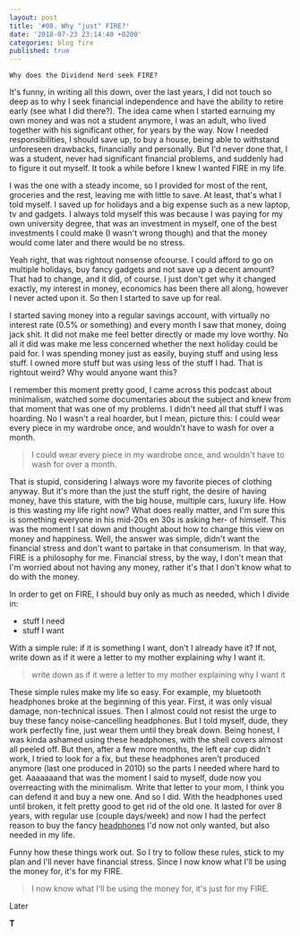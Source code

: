 ```yaml
---
layout: post
title: '#08. Why "just" FIRE?'
date: '2018-07-23 23:14:40 +0200'
categories: blog fire
published: true
---
```

`Why does the Dividend Nerd seek FIRE?`

It's funny, in writing all this down, over the last years, I did not touch so deep as to why I seek financial independence and have the ability to retire early (see what I did there?). The idea came when I started earnuing my own money and was not a student anymore, I was an adult, who lived together with his significant other, for years by the way. Now I needed responsibilities, I should save up, to buy a house, being able to withstand unforeseen drawbacks, financially and personally. But I'd never done that, I was a student, never had significant financial problems, and suddenly had to figure it out myself. It took a while before I knew I wanted FIRE in my life.

I was the one with a steady income, so I provided for most of the rent, groceries and the rest, leaving me with little to save. At least, that's what I told myself. I saved up for holidays and a big expense such as a new laptop, tv and gadgets. I always told myself this was because I was paying for my own university degree, that was an investment in myself, one of the best investments I could make (I wasn't wrong though) and that the money would come later and there would be no stress.

Yeah right, that was rightout nonsense ofcourse. I could afford to go on multiple holidays, buy fancy gadgets and not save up a decent amount? That had to change, and it did, of course. I just don't get why it changed exactly, my interest in money, economics has been there all along, however I never acted upon it. So then I started to save up for real.

I started saving money into a regular savings account, with virtually no interest rate (0.5% or something) and every month I saw that money, doing jack shit. It did not make me feel better directly or made my love worthy. No all it did was make me less concerned whether the next holiday could be paid for. I was spending money just as easily, buying stuff and using less stuff. I owned more stuff but was using less of the stuff I had. That is rightout weird? Why would anyone want this?

I remember this moment pretty good, I came across this podcast about minimalism, watched some documentaries about the subject and knew from that moment that was one of my problems. I didn't need all that stuff I was hoarding. No I wasn't a real hoarder, but I mean, picture this: I could wear every piece in my wardrobe once, and wouldn't have to wash for over a month.

>I could wear every piece in my wardrobe once, and wouldn't have to wash for over a month.

That is stupid, considering I always wore my favorite pieces of clothing anyway. But it's more than the just the stuff right, the desire of having money, have this stature, with the big house, multiple cars, luxury life. How is this wasting my life right now? What does really matter, and I'm sure this is something everyone in his mid-20s en 30s is asking her- of himself. This was the moment I sat down and thought about how to change this view on money and happiness. Well, the answer was simple, didn't want the financial stress and don't want to partake in that consumerism. In that way, FIRE is a philosophy for me. Financial stress, by the way, I don't mean that I'm worried about not having any money, rather it's that I don't know what to do with the money.

In order to get on FIRE, I should buy only as much as needed, which I divide in:

* stuff I need
* stuff I want

With a simple rule: if it is something I want, don't I already have it? If not, write down as if it were a letter to my mother explaining why I want it.

>write down as if it were a letter to my mother explaining why I want it

These simple rules make my life so easy. For example, my bluetooth headphones broke at the beginning of this year. First, it was only visual damage, non-technical issues. Then I almost could not resist the urge to buy these fancy noise-cancelling headphones. But I told myself, dude, they work perfectly fine, just wear them until they break down. Being honest, I was kinda ashamed using these headphones, with the shell covers almost all peeled off. But then, after a few more months, the left ear cup didn't work, I tried to look for a fix, but these headphones aren't produced anymore (last one produced in 2010) so the parts I needed where hard to get. Aaaaaaand that was the moment I said to myself, dude now you overreacting with the minimalism. Write that letter to your mom, I think you can defend it and buy a new one.
And so I did. With the headphones used until broken, it felt pretty good to get rid of the old one. It lasted for over 8 years, with regular use (couple days/week) and now I had the perfect reason to buy the fancy [headphones](https://www.sony.com/electronics/headband-headphones/wh-h900n) I'd now not only wanted, but also needed in my life.

Funny how these things work out. So I try to follow these rules, stick to my plan and I'll never have financial stress. Since I now know what I'll be using the money for, it's for my FIRE.

>I now know what I'll be using the money for, it's just for my FIRE.

Later

**T**
